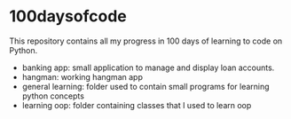 # 100daysofcode
This repository contains all my progress in 100 days of learning to code on Python.
  - banking app: small application to manage and display loan accounts.
  - hangman: working hangman app
  - general learning: folder used to contain small programs for learning python concepts
  - learning oop: folder containing classes that I used to learn oop
